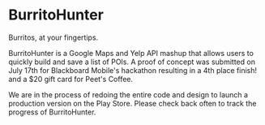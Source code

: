 BurritoHunter
=============

Burritos, at your fingertips.  

BurritoHunter is a Google Maps and Yelp API mashup that allows users to quickly build and save a list of POIs.  A proof of concept was submitted on July 17th for Blackboard Mobile's hackathon resulting in a 4th place finish!  and a $20 gift card for Peet's Coffee.

We are in the process of redoing the entire code and design to launch a production version on the Play Store.  Please check back often to track the progress of BurritoHunter.
